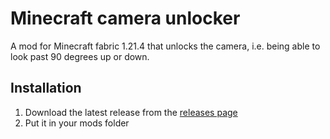 # Minecraft camera unlocker

A mod for Minecraft fabric 1.21.4 that unlocks the camera, i.e. being able to look past 90 degrees up or down.

## Installation
1. Download the latest release from the [releases page](https://github.com/kr1viah/MCUnlockedCamera/releases)
2. Put it in your mods folder
